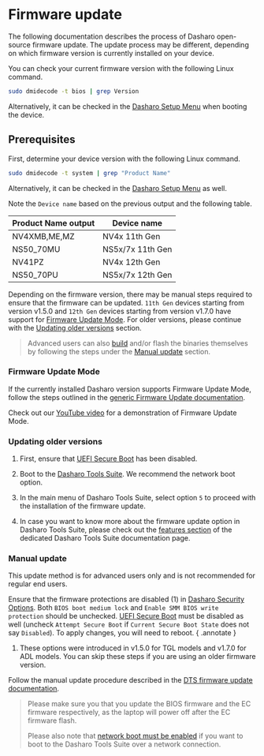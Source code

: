 # Firmware update

The following documentation describes the process of Dasharo open-source
firmware update. The update process may be different, depending on which
firmware version is currently installed on your device.

You can check your current firmware version with the following Linux command.

```bash
sudo dmidecode -t bios | grep Version
```

Alternatively, it can be checked in the
[Dasharo Setup Menu](/dasharo-menu-docs/overview/#dasharo-menu-guides)
when booting the device.

## Prerequisites

First, determine your device version with the following Linux command.

```bash
sudo dmidecode -t system | grep "Product Name"
```

Alternatively, it can be checked in the
[Dasharo Setup Menu](/dasharo-menu-docs/overview/#dasharo-menu-guides)
as well.

Note the `Device name` based on the previous output and the following table.

| Product Name output |  Device name      |
|---------------------|-------------------|
| NV4XMB,ME,MZ        | NV4x 11th Gen     |
| NS50_70MU           | NS5x/7x 11th Gen  |
| NV41PZ              | NV4x 12th Gen     |
| NS50_70PU           | NS5x/7x 12th Gen  |

Depending on the firmware version, there may be manual steps required to ensure
that the firmware can be updated. `11th Gen` devices starting from version v1.5.0
and `12th Gen` devices starting from version v1.7.0 have support for [Firmware
Update Mode](#firmware-update-mode). For older versions, please continue with
the [Updating older versions](#updating-older-versions) section.

> Advanced users can also [build](./building-manual.md) and/or flash the
> binaries themselves by following the steps under the [Manual
> update](#manual-update) section.

### Firmware Update Mode

If the currently installed Dasharo version supports Firmware Update Mode, follow
the steps outlined in the [generic Firmware Update documentation](../../guides/firmware-update.md#firmware-update-mode).

Check out our [YouTube video](https://www.youtube.com/watch?v=muWjhrQ7bQk)
for a demonstration of Firmware Update Mode.

### Updating older versions

1. First, ensure that [UEFI Secure Boot](../../dasharo-tools-suite/documentation.md#disabling-secure-boot)
   has been disabled.

1. Boot to the [Dasharo Tools Suite](../../dasharo-tools-suite/documentation.md#bootable-over-a-network).
   We recommend the network boot option.

1. In the main menu of Dasharo Tools Suite, select option `5` to proceed with
   the installation of the firmware update.

1. In case you want to know more about the firmware update option in Dasharo
   Tools Suite, please check out the
   [features section](../../dasharo-tools-suite/documentation.md#firmware-update)
   of the dedicated Dasharo Tools Suite documentation page.

### Manual update

This update method is for advanced users only and is not recommended for
regular end users.

Ensure that the firmware protections are disabled (1) in
[Dasharo Security Options](../../dasharo-menu-docs/dasharo-system-features.md).
Both `BIOS boot medium lock` and `Enable SMM BIOS write protection` should
be unchecked. [UEFI Secure Boot](../../dasharo-menu-docs/device-manager.md#secure-boot-configuration)
must be disabled as well (uncheck `Attempt Secure Boot` if
`Current Secure Boot State` does not say `Disabled`). To apply changes, you
will need to reboot.
{ .annotate }

1. These options were introduced in v1.5.0 for TGL models and v1.7.0 for ADL
   models. You can skip these steps if you are using an older firmware version.

Follow the manual update procedure described in the [DTS firmware update
documentation](https://docs.dasharo.com/dasharo-tools-suite/documentation/#local-firmware-update).

> Please make sure you that you update the BIOS firmware and the EC firmware
> respectively, as the laptop will power off after the EC firmware flash.
>
> Please also note that [network boot must be enabled](https://docs.dasharo.com/dasharo-menu-docs/dasharo-system-features/#networking-options) if you want to boot to the Dasharo Tools Suite over a network connection.
